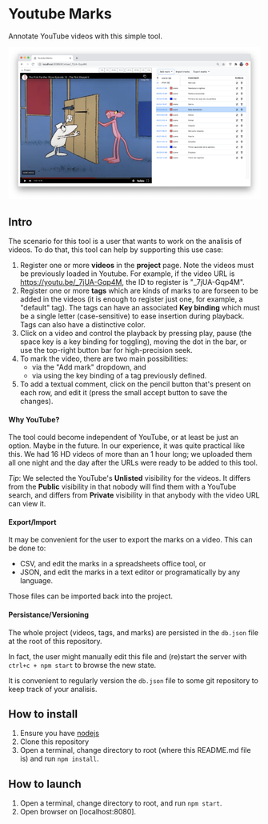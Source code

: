 # Youtube Marks

Annotate YouTube videos with this simple tool.

![Screenshot](shot_800.png)

## Intro

The scenario for this tool is a user that wants to work on the analisis of videos.
To do that, this tool can help by supporting this use case:
1. Register one or more **videos** in the **project** page. Note the videos must be previously loaded in Youtube. For example, if the video URL is https://youtu.be/_7jUA-Gqp4M, the ID to register is "_7jUA-Gqp4M". 
2. Register one or more **tags** which are kinds of marks to are forseen to be added in the videos (it is enough to register just one, for example, a "default" tag). The tags can have an associated **Key binding** which must be a single letter (case-sensitive) to ease insertion during playback. Tags can also have a distinctive color.
3. Click on a video and control the playback by pressing play, pause (the space key is a key binding for toggling), moving the dot in the bar, or use the top-right button bar for high-precision seek.
4. To mark the video, there are two main possibilities:
   - via the "Add mark" dropdown, and 
   - via using the key binding of a tag previously defined.
5. To add a textual comment, click on the pencil button that's present on each row, and edit it (press the small accept button to save the changes).

#### Why YouTube?
The tool could become independent of YouTube, or at least be just an option. Maybe in the future. In our experience, it was quite practical like this. We had 16 HD videos of more than an 1 hour long; we uploaded them all one night and the day after the URLs were ready to be added to this tool.

*Tip*: We selected the YouTube's **Unlisted** visibility for the videos. It differs from the **Public** visibility in that nobody will find them with a YouTube search, and differs from **Private** visibility in that anybody with the video URL can view it.

#### Export/Import
It may be convenient for the user to export the marks on a video. This can be done to: 
  - CSV, and edit the marks in a spreadsheets office tool, or 
  - JSON, and edit the marks in a text editor or programatically by any language.
  
Those files can be imported back into the project.

#### Persistance/Versioning
The whole project (videos, tags, and marks) are persisted in the `db.json` file at the root of this repository. 

In fact, the user might manually edit this file and (re)start the server with `ctrl+c + npm start` to browse the new state.

It is convenient to regularly version the `db.json` file to some git repository to keep track of your analisis.

## How to install

1. Ensure you have [nodejs](https://nodejs.org/)
2. Clone this repository
3. Open a terminal, change directory to root (where this README.md file is) and run `npm install`.

## How to launch

1. Open a terminal, change directory to root, and run `npm start`.
2. Open browser on [localhost:8080].

